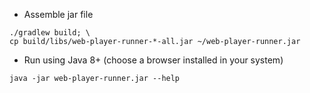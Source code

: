 * Assemble jar file
```shell script
./gradlew build; \
cp build/libs/web-player-runner-*-all.jar ~/web-player-runner.jar
```
* Run using Java 8+ (choose a browser installed in your system)
```shell script
java -jar web-player-runner.jar --help